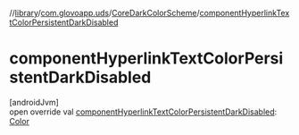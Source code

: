 //[library](../../../index.md)/[com.glovoapp.uds](../index.md)/[CoreDarkColorScheme](index.md)/[componentHyperlinkTextColorPersistentDarkDisabled](component-hyperlink-text-color-persistent-dark-disabled.md)

# componentHyperlinkTextColorPersistentDarkDisabled

[androidJvm]\
open override val [componentHyperlinkTextColorPersistentDarkDisabled](component-hyperlink-text-color-persistent-dark-disabled.md): [Color](https://developer.android.com/reference/kotlin/androidx/compose/ui/graphics/Color.html)
